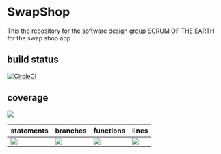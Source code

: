 # SwapShop
This the repository for the software design group SCRUM OF THE EARTH for the swap shop app

## build status 
[![CircleCI](https://dl.circleci.com/status-badge/img/gh/SCRUM-OF-THE-EARTH/SwapShop/tree/main.svg?style=svg)](https://dl.circleci.com/status-badge/redirect/gh/SCRUM-OF-THE-EARTH/SwapShop/tree/main)

## coverage
![](https://img.shields.io/badge/Coverage-95%25-83A603.svg?prefix=$coverage$)

| statements  |  branches |  functions |  lines  |
|---|---|---|---|
| ![](https://img.shields.io/badge/Coverage-98%25-83A603.svg?prefix=$statements$)  | ![](https://img.shields.io/badge/Coverage-89%25-83A603.svg?prefix=$branches$)  | ![](https://img.shields.io/badge/Coverage-95%25-83A603.svg?prefix=$functions$) | ![](https://img.shields.io/badge/Coverage-98%25-83A603.svg?prefix=$lines$) |